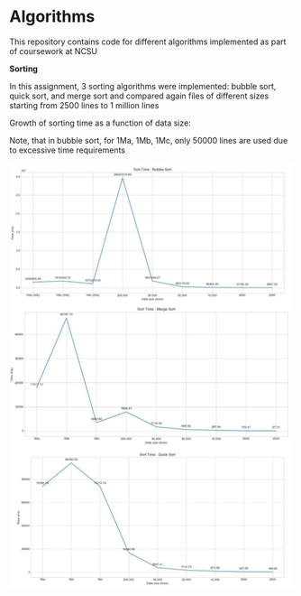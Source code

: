 # Algorithms
 This repository contains code for different algorithms implemented as part of coursework at NCSU
 
__Sorting__

In this assignment, 3 sorting algorithms were implemented: bubble sort, quick sort, and
merge sort and compared again files of different sizes starting from 2500 lines to 1 million lines

Growth of sorting time as a function of data size:

Note, that in bubble sort, for 1Ma, 1Mb, 1Mc, only 50000 lines are used due to
excessive time requirements

<img align="center" width = 600 src="images/bubble_sort_time.JPG">
<img align="left" width = 600 src="images/merge_sort_time.JPG">
<img align="left" width = 600 src="images/quick_sort_time.JPG">


